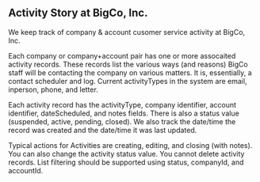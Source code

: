 ## Activity Story at BigCo, Inc.

We keep track of company & account cusomer service activity at BigCo, Inc. 

Each company or company+account pair has one or more assocaited activity records. These records list the various ways (and reasons) BigCo staff will be contacting the company on various matters. It is, essentially, a contact scheduler and log. Current activityTypes in the system are email, inperson, phone, and letter.

Each activity record has the activityType, company identifier, account identifier, dateScheduled, and notes fields. There is also a status value (suspended, active, pending, closed). We also track the date/time the record was created and the date/time it was last updated.

Typical actions for Activities are creating, editing, and closing (with notes).  You can also change the activity status value. You cannot delete activity records. List filtering should be supported using status, companyId, and accountId.


